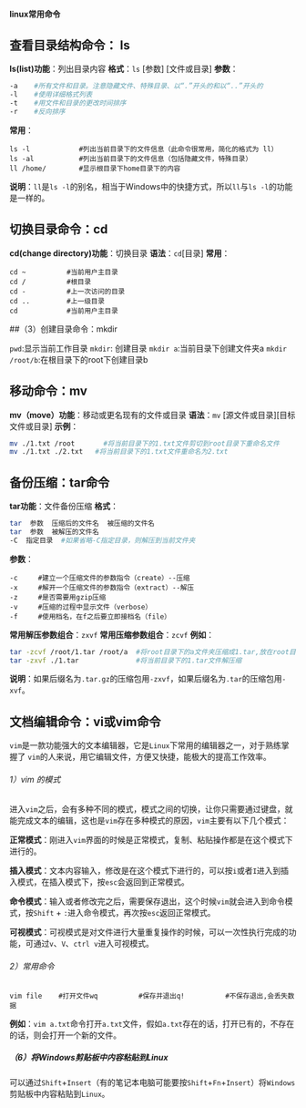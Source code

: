 #### linux常用命令

## 查看目录结构命令： ls

**ls(list)功能**：列出目录内容 **格式**：`ls` [参数] [文件或目录] **参数**：

```bash
-a    #所有文件和目录。注意隐藏文件、特殊目录、以“.”开头的和以“..”开头的
-l    #使用详细格式列表
-t    #用文件和目录的更改时间排序
-r    #反向排序
```

**常用**：

```
ls -l            #列出当前目录下的文件信息（此命令很常用，简化的格式为 ll）
ls -al           #列出当前目录下的文件信息（包括隐藏文件，特殊目录）
ll /home/        #显示根目录下home目录下的内容
```

**说明**：`ll`是`ls -l`的别名，相当于Windows中的快捷方式，所以`ll`与`ls -l`的功能是一样的。

## 切换目录命令：cd

**cd(change directory)功能**：切换目录 **语法**：`cd`[目录] **常用**：

```
cd ~          #当前用户主目录
cd /          #根目录
cd -          #上一次访问的目录
cd ..         #上一级目录
cd            #当前用户主目录
```

##（3）创建目录命令：mkdir

`pwd`:显示当前工作目录 `mkdir`: 创建目录 `mkdir a`:当前目录下创建文件夹a `mkdir /root/b`:在根目录下的root下创建目录b

## 移动命令：mv

**mv（move）功能**：移动或更名现有的文件或目录 **语法**：`mv` [源文件或目录][目标文件或目录] **示例**：

```bash
mv ./1.txt /root       #将当前目录下的1.txt文件剪切到root目录下重命名文件
mv ./1.txt ./2.txt   #将当前目录下的1.txt文件重命名为2.txt
```

## 备份压缩：tar命令

**tar功能**：文件备份压缩 **格式**：

```bash
tar  参数  压缩后的文件名  被压缩的文件名
tar  参数  被解压的文件名  
-C  指定目录  #如果省略-C指定目录，则解压到当前文件夹
```

**参数**：

```
-c     #建立一个压缩文件的参数指令（create）--压缩
-x     #解开一个压缩文件的参数指令（extract）--解压
-z     #是否需要用gzip压缩
-v     #压缩的过程中显示文件（verbose）
-f     #使用档名，在f之后要立即接档名（file）
```

**常用解压参数组合**：`zxvf` **常用压缩参数组合**：`zcvf` **例如**：

```bash
tar -zcvf /root/1.tar /root/a  #将root目录下的a文件夹压缩成1.tar,放在root目录下。
tar -zxvf ./1.tar              #将当前目录下的1.tar文件解压缩
```

**说明**：如果后缀名为`.tar.gz`的压缩包用`-zxvf`，如果后缀名为`.tar`的压缩包用`-xvf`。

## 文档编辑命令：vi或vim命令

`vim`是一款功能强大的文本编辑器，它是`Linux`下常用的编辑器之一，对于熟练掌握了 `vim`的人来说，用它编辑文件，方便又快捷，能极大的提高工作效率。

###### 1）vim 的模式

进入`vim`之后，会有多种不同的模式，模式之间的切换，让你只需要通过键盘，就能完成文本的编辑，这也是`vim`存在多种模式的原因，`vim`主要有以下几个模式：

 **正常模式**：刚进入`vim`界面的时候是正常模式，复制、粘贴操作都是在这个模式下进行的。

 **插入模式**：文本内容输入，修改是在这个模式下进行的，可以按`i`或者`I`进入到插入模式，在插入模式下，按`esc`会返回到正常模式。 

**命令模式**：输入或者修改完之后，需要保存退出，这个时候`vim`就会进入到命令模式，按`Shift` + `:`进入命令模式，再次按`esc`返回正常模式。 

**可视模式**：可视模式是对文件进行大量重复操作的时候，可以一次性执行完成的功能，可通过`v`、`V`、`ctrl v`进入可视模式。

###### 2）常用命令

```
vim file    #打开文件wq          #保存并退出q!          #不保存退出,会丢失数据
```

**例如**：`vim a.txt`命令打开`a.txt`文件，假如`a.txt`存在的话，打开已有的，不存在的话，则会打开一个新的文件。

##### （6）将Windows剪贴板中内容粘贴到Linux

可以通过`Shift`+`Insert`（有的笔记本电脑可能要按`Shift`+`Fn`+`Insert`）将`Windows`剪贴板中内容粘贴到`Linux`。